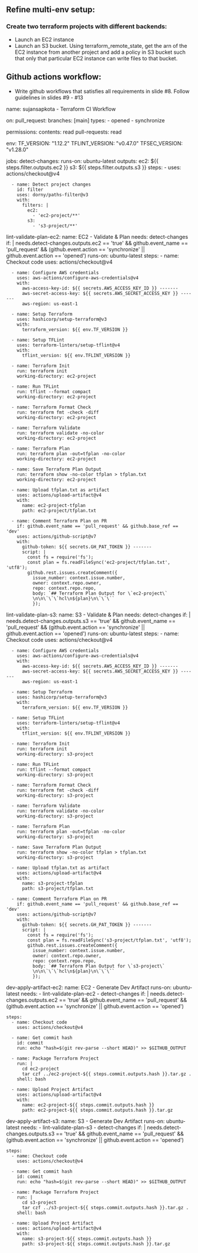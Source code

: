 ## Refine multi-env setup:

### Create two terraform projects with different backends:
- Launch an EC2 instance
- Launch an S3 bucket. Using terraform_remote_state, get the arn of the EC2 instance from another project and add a policy in S3 bucket such that only that particular EC2 instance can write files to that bucket.

## Github actions workflow:
- Write github workflows that satisfies all requirements in slide #8. Follow guidelines in slides #9 - #13

name: sujansapkota - Terraform CI Workflow

on:
  pull_request:
    branches: [main]
    types:
      - opened
      - synchronize

permissions:
  contents: read
  pull-requests: read

env:
  TF_VERSION: "1.12.2"
  TFLINT_VERSION: "v0.47.0"
  TFSEC_VERSION: "v1.28.0"

jobs:
  detect-changes:
    runs-on: ubuntu-latest
    outputs:
      ec2: ${{ steps.filter.outputs.ec2 }}
      s3: ${{ steps.filter.outputs.s3 }}
    steps:
      - uses: actions/checkout@v4

      - name: Detect project changes
        id: filter
        uses: dorny/paths-filter@v3
        with:
          filters: |
            ec2:
              - 'ec2-project/**'
            s3:
              - 's3-project/**'

  lint-validate-plan-ec2:
    name: EC2 - Validate & Plan
    needs: detect-changes
    if: |
      needs.detect-changes.outputs.ec2 == 'true' &&
      github.event_name == 'pull_request' && 
      (github.event.action == 'synchronize' || github.event.action == 'opened')
    runs-on: ubuntu-latest
    steps:
      - name: Checkout code
        uses: actions/checkout@v4

      - name: Configure AWS credentials
        uses: aws-actions/configure-aws-credentials@v4
        with:
          aws-access-key-id: ${{ secrets.AWS_ACCESS_KEY_ID }} -------
          aws-secret-access-key: ${{ secrets.AWS_SECRET_ACCESS_KEY }} -------
          aws-region: us-east-1

      - name: Setup Terraform
        uses: hashicorp/setup-terraform@v3
        with:
          terraform_version: ${{ env.TF_VERSION }}

      - name: Setup TFLint
        uses: terraform-linters/setup-tflint@v4
        with:
          tflint_version: ${{ env.TFLINT_VERSION }}

      - name: Terraform Init
        run: terraform init
        working-directory: ec2-project

      - name: Run TFLint
        run: tflint --format compact
        working-directory: ec2-project

      - name: Terraform Format Check
        run: terraform fmt -check -diff
        working-directory: ec2-project

      - name: Terraform Validate
        run: terraform validate -no-color
        working-directory: ec2-project

      - name: Terraform Plan
        run: terraform plan -out=tfplan -no-color
        working-directory: ec2-project

      - name: Save Terraform Plan Output
        run: terraform show -no-color tfplan > tfplan.txt
        working-directory: ec2-project

      - name: Upload tfplan.txt as artifact
        uses: actions/upload-artifact@v4
        with:
          name: ec2-project-tfplan
          path: ec2-project/tfplan.txt

      - name: Comment Terraform Plan on PR
        if: github.event_name == 'pull_request' && github.base_ref == 'dev'
        uses: actions/github-script@v7
        with:
          github-token: ${{ secrets.GH_PAT_TOKEN }} -------
          script: |
            const fs = require('fs');
            const plan = fs.readFileSync('ec2-project/tfplan.txt', 'utf8');
            github.rest.issues.createComment({
              issue_number: context.issue.number,
              owner: context.repo.owner,
              repo: context.repo.repo,
              body: `## Terraform Plan Output for \`ec2-project\`
              \n\n\`\`\`hcl\n${plan}\n\`\`\``
              });

  lint-validate-plan-s3:
    name: S3 - Validate & Plan
    needs: detect-changes
    if: |
      needs.detect-changes.outputs.s3 == 'true' &&
      github.event_name == 'pull_request' && 
      (github.event.action == 'synchronize' || github.event.action == 'opened')
    runs-on: ubuntu-latest
    steps:
      - name: Checkout code
        uses: actions/checkout@v4

      - name: Configure AWS credentials
        uses: aws-actions/configure-aws-credentials@v4
        with:
          aws-access-key-id: ${{ secrets.AWS_ACCESS_KEY_ID }} -------
          aws-secret-access-key: ${{ secrets.AWS_SECRET_ACCESS_KEY }} -------
          aws-region: us-east-1

      - name: Setup Terraform
        uses: hashicorp/setup-terraform@v3
        with:
          terraform_version: ${{ env.TF_VERSION }}

      - name: Setup TFLint
        uses: terraform-linters/setup-tflint@v4
        with:
          tflint_version: ${{ env.TFLINT_VERSION }}

      - name: Terraform Init
        run: terraform init
        working-directory: s3-project

      - name: Run TFLint
        run: tflint --format compact
        working-directory: s3-project

      - name: Terraform Format Check
        run: terraform fmt -check -diff
        working-directory: s3-project

      - name: Terraform Validate
        run: terraform validate -no-color
        working-directory: s3-project

      - name: Terraform Plan
        run: terraform plan -out=tfplan -no-color
        working-directory: s3-project

      - name: Save Terraform Plan Output
        run: terraform show -no-color tfplan > tfplan.txt
        working-directory: s3-project

      - name: Upload tfplan.txt as artifact
        uses: actions/upload-artifact@v4
        with:
          name: s3-project-tfplan
          path: s3-project/tfplan.txt

      - name: Comment Terraform Plan on PR
        if: github.event_name == 'pull_request' && github.base_ref == 'dev'
        uses: actions/github-script@v7
        with:
          github-token: ${{ secrets.GH_PAT_TOKEN }} -------
          script: |
            const fs = require('fs');
            const plan = fs.readFileSync('s3-project/tfplan.txt', 'utf8');
            github.rest.issues.createComment({
              issue_number: context.issue.number,
              owner: context.repo.owner,
              repo: context.repo.repo,
              body: `## Terraform Plan Output for \`s3-project\`
              \n\n\`\`\`hcl\n${plan}\n\`\`\``
              });

  dev-apply-artifact-ec2:
    name: EC2 - Generate Dev Artifact
    runs-on: ubuntu-latest
    needs:
      - lint-validate-plan-ec2
      - detect-changes
    if: |
      needs.detect-changes.outputs.ec2 == 'true' &&
      github.event_name == 'pull_request' && 
      (github.event.action == 'synchronize' || github.event.action == 'opened')

    steps:
      - name: Checkout code
        uses: actions/checkout@v4

      - name: Get commit hash
        id: commit
        run: echo "hash=$(git rev-parse --short HEAD)" >> $GITHUB_OUTPUT

      - name: Package Terraform Project
        run: |
          cd ec2-project
          tar czf ../ec2-project-${{ steps.commit.outputs.hash }}.tar.gz .
        shell: bash

      - name: Upload Project Artifact
        uses: actions/upload-artifact@v4
        with:
          name: ec2-project-${{ steps.commit.outputs.hash }}
          path: ec2-project-${{ steps.commit.outputs.hash }}.tar.gz

  dev-apply-artifact-s3:
    name: S3 - Generate Dev Artifact
    runs-on: ubuntu-latest
    needs:
      - lint-validate-plan-s3
      - detect-changes
    if: |
      needs.detect-changes.outputs.s3 == 'true' &&
      github.event_name == 'pull_request' && 
      (github.event.action == 'synchronize' || github.event.action == 'opened')

    steps:
      - name: Checkout code
        uses: actions/checkout@v4

      - name: Get commit hash
        id: commit
        run: echo "hash=$(git rev-parse --short HEAD)" >> $GITHUB_OUTPUT

      - name: Package Terraform Project
        run: |
          cd s3-project
          tar czf ../s3-project-${{ steps.commit.outputs.hash }}.tar.gz .
        shell: bash

      - name: Upload Project Artifact
        uses: actions/upload-artifact@v4
        with:
          name: s3-project-${{ steps.commit.outputs.hash }}
          path: s3-project-${{ steps.commit.outputs.hash }}.tar.gz